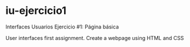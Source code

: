 # iu-ejercicio1
Interfaces Usuarios Ejercicio #1: Página básica

User interfaces first assignment. Create a webpage using HTML and CSS
